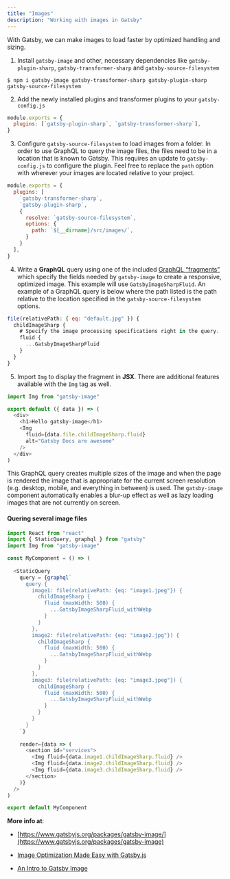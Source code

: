 ```yaml
---
title: "Images"
description: "Working with images in Gatsby"
---
```


With Gatsby, we can make images to load faster by optimized handling and sizing.

1. Install `gatsby-image` and other, necessary dependencies like `gatsby-plugin-sharp`, `gatsby-transformer-sharp` and `gatsby-source-filesystem`

`$ npm i gatsby-image gatsby-transformer-sharp gatsby-plugin-sharp gatsby-source-filesystem`

2. Add the newly installed plugins and transformer plugins to your `gatsby-config.js`

```js
module.exports = {
  plugins: [`gatsby-plugin-sharp`, `gatsby-transformer-sharp`],
}
```

3. Configure `gatsby-source-filesystem` to load images from a folder. In order to use GraphQL to query the image files, the files need to be in a location that is known to Gatsby. This requires an update to `gatsby-config.js` to configure the plugin. Feel free to replace the `path` option with wherever your images are located relative to your project.

```js
module.exports = {
  plugins: [
    `gatsby-transformer-sharp`,
    `gatsby-plugin-sharp`,
    { 
      resolve: `gatsby-source-filesystem`,
      options: {      
        path: `${__dirname}/src/images/`,
      } 
   	}
  ],
}
```

4. Write a **GraphQL** query using one of the included <a href="https://www.gatsbyjs.org/packages/gatsby-image/#fragments" target="_blank">GraphQL “fragments”</a> which specify the fields needed by `gatsby-image` to create a responsive, optimized image. This example will use `GatsbyImageSharpFluid`. An example of a GraphQL query is below where the path listed is the path relative to the location specified in the `gatsby-source-filesystem` options.

```js
file(relativePath: { eq: "default.jpg" }) {
  childImageSharp {
    # Specify the image processing specifications right in the query.
    fluid {
      ...GatsbyImageSharpFluid
    }
  }
}
```

5. Import `Img` to display the fragment in **JSX**. There are additional features available with the `Img` tag as well.

```js
import Img from "gatsby-image"

export default ({ data }) => (
  <div>
    <h1>Hello gatsby-image</h1>
    <Img
      fluid={data.file.childImageSharp.fluid}
      alt="Gatsby Docs are awesome"
    />
  </div>
)
```

This GraphQL query creates multiple sizes of the image and when the page is rendered the image that is appropriate for the current screen resolution (e.g. desktop, mobile, and everything in between) is used. The `gatsby-image` component automatically enables a blur-up effect as well as lazy loading images that are not currently on screen.


#### Quering several image files

```js
import React from "react"
import { StaticQuery, graphql } from "gatsby"
import Img from "gatsby-image"

const MyComponent = () => (
  
  <StaticQuery 
    query = {graphql`
      query {
        image1: file(relativePath: {eq: "image1.jpeg"}) {
          childImageSharp {
            fluid (maxWidth: 500) {
              ...GatsbyImageSharpFluid_withWebp
            }
          }
        },
        image2: file(relativePath: {eq: "image2.jpg"}) {
          childImageSharp {
            fluid (maxWidth: 500) {
              ...GatsbyImageSharpFluid_withWebp
            }
          }
        },
        image3: file(relativePath: {eq: "image3.jpeg"}) {
          childImageSharp {
            fluid (maxWidth: 500) {
              ...GatsbyImageSharpFluid_withWebp
            }
          }
        }
      }
    `}
  
    render={data => (
      <section id="services">
        <Img fluid={data.image1.childImageSharp.fluid} />
        <Img fluid={data.image2.childImageSharp.fluid} />
        <Img fluid={data.image3.childImageSharp.fluid} />
      </section>
    )}
  />
)

export default MyComponent
```


**More info at**:

* [https://www.gatsbyjs.org/packages/gatsby-image/](https://www.gatsbyjs.org/packages/gatsby-image)

* [Image Optimization Made Easy with Gatsby.js](https://medium.com/@kyle.robert.gill/ridiculously-easy-image-optimization-with-gatsby-js-59d48e15db6e)

* [An Intro to Gatsby Image](https://codebushi.com/using-gatsby-image)
